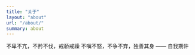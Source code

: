 ```yaml
---
title: "关于"
layout: "about"
url: "/about/"
summary: about
---
```


不卑不亢，不矜不伐，戒骄戒躁
不嗔不怒，不争不弃，独善其身
—— 自我期许